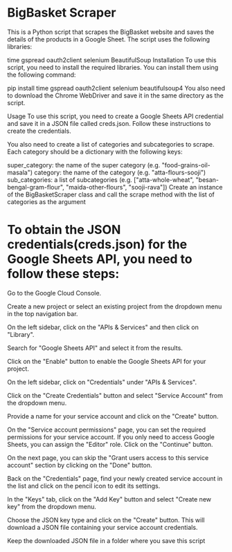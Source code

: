 # **BigBasket Scraper**


This is a Python script that scrapes the BigBasket website and saves the details of the products in a Google Sheet. The script uses the following libraries:

time
gspread
oauth2client
selenium
BeautifulSoup
Installation
To use this script, you need to install the required libraries. You can install them using the following command:


pip install time gspread oauth2client selenium beautifulsoup4
You also need to download the Chrome WebDriver and save it in the same directory as the script.

Usage
To use this script, you need to create a Google Sheets API credential and save it in a JSON file called creds.json. Follow these instructions to create the credentials.

You also need to create a list of categories and subcategories to scrape. Each category should be a dictionary with the following keys:

super_category: the name of the super category (e.g. "food-grains-oil-masala")
category: the name of the category (e.g. "atta-flours-sooji")
sub_categories: a list of subcategories (e.g. ["atta-whole-wheat", "besan-bengal-gram-flour", "maida-other-flours", "sooji-rava"])
Create an instance of the BigBasketScraper class and call the scrape method with the list of categories as the argument



# **To obtain the JSON credentials(creds.json) for the Google Sheets API, you need to follow these steps:**

Go to the Google Cloud Console.

Create a new project or select an existing project from the dropdown menu in the top navigation bar.

On the left sidebar, click on the "APIs & Services" and then click on "Library".

Search for "Google Sheets API" and select it from the results.

Click on the "Enable" button to enable the Google Sheets API for your project.

On the left sidebar, click on "Credentials" under "APIs & Services".

Click on the "Create Credentials" button and select "Service Account" from the dropdown menu.

Provide a name for your service account and click on the "Create" button.

On the "Service account permissions" page, you can set the required permissions for your service account. If you only need to access Google Sheets, you can assign the "Editor" role. Click on the "Continue" button.

On the next page, you can skip the "Grant users access to this service account" section by clicking on the "Done" button.

Back on the "Credentials" page, find your newly created service account in the list and click on the pencil icon to edit its settings.

In the "Keys" tab, click on the "Add Key" button and select "Create new key" from the dropdown menu.

Choose the JSON key type and click on the "Create" button. This will download a JSON file containing your service account credentials.

Keep the downloaded JSON file in a folder where you save this script
